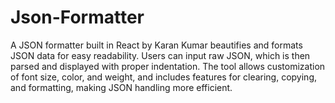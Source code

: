# Json-Formatter
A JSON formatter built in React by Karan Kumar beautifies and formats JSON data for easy readability. Users can input raw JSON, which is then parsed and displayed with proper indentation. The tool allows customization of font size, color, and weight, and includes features for clearing, copying, and formatting, making JSON handling more efficient.
